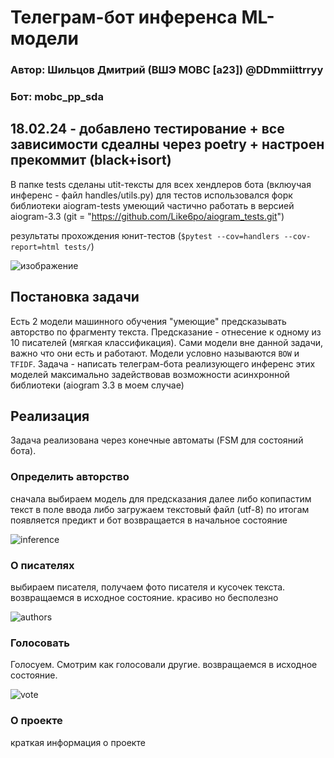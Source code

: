 # Телеграм-бот инференса ML-модели

### Автор: Шильцов Дмитрий (ВШЭ МОВС [a23]) @DDmmiittrryy
### Бот: mobc_pp_sda

## 18.02.24  - добавлено тестирование + все зависимости сдеалны через poetry + настроен прекоммит (black+isort)

В папке tests сделаны utit-тексты для всех хендлеров бота (вклюучая инференс - файл handles/utils.py)
для тестов использовался форк библиотеки aiogram-tests умеющий частично работать в версией aiogram-3.3 
(git = "https://github.com/Like6po/aiogram_tests.git") 

результаты прохождения юнит-тестов (`$pytest --cov=handlers --cov-report=html tests/`)

![изображение](https://github.com/shiltsov/MOBC_pp_sda/assets/54742337/0d5d6db3-196d-4e08-bdb4-fb39b5a2636e)

## Постановка задачи

Есть 2 модели машинного обучения "умеющие" предсказывать авторство по фрагменту текста. Предсказание -
отнесение к одному из 10 писателей (мягкая классификация). Сами модели вне данной задачи, важно что они есть и работают.
Модели условно называются `BOW` и `TFIDF`. Задача - написать телеграм-бота реализующего инференс этих моделей максимально задействовав 
возможности асинхронной библиотеки (aiogram 3.3 в моем случае)

## Реализация
Задача реализована через конечные автоматы (FSM для состояний бота).


### Определить авторство
сначала выбираем модель для предсказания
далее либо копипастим текст в поле ввода либо загружаем текстовый файл (utf-8)
по итогам появляется предикт и бот возвращается в начальное состояние

![inference](https://github.com/shiltsov/MOBC_pp_sda/assets/54742337/1f6e73a2-5e87-49e1-a9b6-a39a59e4b263)

### О писателях
выбираем писателя, получаем фото писателя и кусочек текста. возвращаемся в исходное состояние.
красиво но бесполезно

![authors](https://github.com/shiltsov/MOBC_pp_sda/assets/54742337/e89f787a-2d89-41c2-89ae-1908db6afdf8)


### Голосовать
Голосуем. Смотрим как голосовали другие. возвращаемся в исходное состояние. 

![vote](https://github.com/shiltsov/MOBC_pp_sda/assets/54742337/df893e70-0ba9-49e3-a160-6e86cbc9adda)


### О проекте
краткая информация о проекте
